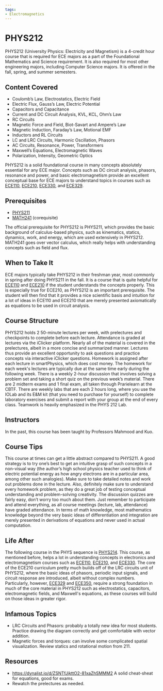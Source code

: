 ```yaml
---
tags:
- Electromagnetics
---
```

# PHYS212 

PHYS212 (University Physics: Electricity and Magnetism) is a 4-credit hour course that is required for ECE majors as a part of the Foundational Mathematics and Science requirement. It is also required for most other engineering majors, including Computer Science majors. It is offered in the fall, spring, and summer semesters.

## Content Covered

- Coulomb’s Law, Electrostatics, Electric Field
- Electric Flux, Gauss’s Law, Electric Potential
- Capacitors and Capacitance
- Current and DC Circuit Analysis, KVL, KCL, Ohm’s Law
- RC Circuits
- Magnetic Force and Field, Biot-Savart and Ampere’s Law
- Magnetic Induction, Faraday’s Law, Motional EMF
- Inductors and RL Circuits
- LC and LRC Circuits, Harmonic Oscillation, Phasors
- AC Circuits, Resonance, Power, Transformers
- Maxwell’s Equations, Electromagnetic Waves
- Polarization, Intensity, Geometric Optics

PHYS212 is a solid foundational course in many concepts absolutely essential for any ECE major. Concepts such as DC circuit analysis, phasors, resonance and power, and basic electromagnetism provide an excellent conceptual base for ECE majors to understand topics in courses such as [ECE110](ECE110.md), [ECE210](ECE210.md), [ECE330](ECE330.md), and [ECE329](ECE329.md).

## Prerequisites

- [PHYS211](PHYS211.md)
- [MATH241](MATH241.md) (corequisite)
  
The official prerequisite for PHYS212 is PHYS211, which provides the basic background of calculus-based physics, such as kinematics, statics, dynamics, work, and energy, which are used extensively in PHYS212. MATH241 goes over vector calculus, which really helps with understanding concepts such as field and flux. 


## When to Take It

ECE majors typically take PHYS212 in their freshman year, most commonly in spring after doing PHYS211 in the fall. It is a course that is quite helpful for [ECE110](ECE110.md) and [ECE210](ECE210.md) if the student understands the concepts properly. This is especially true for ECE210, as PHYS212 is an important prerequisite. The student will then find that it provides a nice scientific basis and intuition for a lot of ideas in ECE110 and ECE210 that are merely presented axiomatically as equations to be used in circuit analysis.

## Course Structure

PHYS212 holds 2 50-minute lectures per week, with prelectures and checkpoints to complete before each lecture. Attendance is graded at lectures via the iClicker platform. Nearly all of the material is covered in the prelectures, albeit in a more concise and summarized manner. Lectures thus provide an excellent opportunity to ask questions and practice concepts via interactive iClicker questions.
Homework is assigned after each lecture in smartPhysics, which does cost money. The homework for each week's lectures are typically due at the same time early during the following week.
There is a weekly 2-hour discussion that involves solving a problem set and taking a short quiz on the previous week’s material.
There are 2 midterm exams and 1 final exam, all taken through Prarielearn at the CBTF.
There are weekly labs that are each 2 hours long, where you use the IOLab and its E&M kit (that you need to purchase for yourself) to complete laboratory exercises and submit a report with your group at the end of every class. Teamwork is heavily emphasized in the PHYS 212 Lab. 

## Instructors

In the past, this course has been taught by Professors Mahmood and Kuo.

## Course Tips

This course at times can get a little abstract compared to PHYS211. A good strategy is to try one’s best to get an intuitive grasp of such concepts in a non-visual way (the author’s high school physics teacher used to think of electric potential energy as how angry electrons are in a particular area, among other such analogies). Make sure to take detailed notes and work out problems done in the lecture. Also, definitely make sure to understand every homework problem, as they do a great job of testing conceptual understanding and problem-solving creativity. The discussion quizzes are fairly easy, don’t worry too much about them. Just remember to participate and attend everything, as all course meetings (lecture, lab, attendance) have graded attendance. In terms of math knowledge, most mathematics knowledge beyond the very basic ideas of differentiation and integration are merely presented in derivations of equations and never used in actual computation.

## Life After

The following course in the PHYS sequence is [PHYS214](PHYS214.md). This course, as mentioned before, helps a lot in understanding concepts in electronics and electromagnetism courses such as [ECE110](ECE110.md), [ECE210](ECE210.md), and [ECE330](ECE330.md). The core of the ECE210 curriculum pretty much builds off of the LRC circuits unit of PHYS212, where the basic ideas of phasors, periodic input signals, and circuit response are introduced, albeit without complex numbers. Particularly, however, [ECE329](ECE329.md) and [ECE350](ECE350.md), require a strong foundation in much of the core material in PHYS212 such as electrostatics, capacitors, electromagnetic fields, and Maxwell's equations, as these courses will build on those ideas in greater rigor.

## Infamous Topics

- LRC Circuits and Phasors: probably a totally new idea for most students. Practice drawing the diagram correctly and get comfortable with vector addition. 
- Magnetic forces and torques: can involve some complicated spatial visualization. Review statics and rotational motion from 211. 

## Resources

- https://dynalist.io/d/ZSNTfJjkttO2-81xaZhSMMM2 A solid cheat-sheat for equations, good for exams.
- Rewatch the prelectures as needed.

